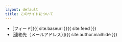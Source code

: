 ```yaml
---
layout: default
title: このサイトについて
---
```


  * [フィード]({{ site.baseurl }}{{ site.feed }})
  * [連絡先（メールアドレス）]({{ site.author.mailhide }})
